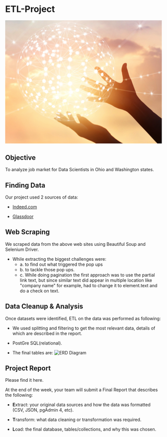 # ETL-Project
![ETL](Images/ETL.png)

## Objective

To analyze job market for Data Scientists in Ohio and Washington states.

## Finding Data

Our project used 2  sources of data:

* [Indeed.com](https://indeed.com/)

* [Glassdoor](https://www.glassdoor.com/)

## Web Scraping

We scraped data from the above web sites using Beautiful Soup and Selenium Driver. 
* While extracting the biggest challenges were:
    * a. to find out what triggered the pop ups 
    * b. to tackle those pop ups.
    * c. While doing pagination the first approach was to use the partial link text, but since similar text did appear in multiple 
        location like "company name" for example, had to change it to element.text and do a check on text.



## Data Cleanup & Analysis

Once datasets were identified, ETL on the data was performed as following:

* We used splitting and filtering to get the most relevant data, details of which are described in the report.

* PostGre SQL(relational).

* The final tables are:
![ERD Diagram](Images/ERDDiagram-ETLProject.png)



## Project Report

Please find it here.

At the end of the week, your team will submit a Final Report that describes the following:

* **E**xtract: your original data sources and how the data was formatted (CSV, JSON, pgAdmin 4, etc).

* **T**ransform: what data cleaning or transformation was required.

* **L**oad: the final database, tables/collections, and why this was chosen.

